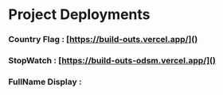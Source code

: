 # Project Deployments

### Country Flag : [https://build-outs.vercel.app/]()

### StopWatch : [https://build-outs-odsm.vercel.app/]()

### FullName Display :
